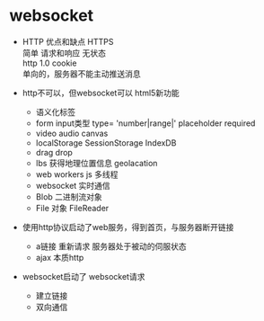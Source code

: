 # websocket

- HTTP 优点和缺点
    HTTPS  
    简单  请求和响应  无状态  
    http 1.0 cookie  
    单向的，服务器不能主动推送消息  
- http不可以，但websocket可以
    html5新功能  
    - 语义化标签  
    - form input类型
        type= 'number|range|' placeholder required  
    - video audio canvas
    - localStorage SessionStorage IndexDB 
    - drag drop  
    - lbs  获得地理位置信息 geolacation  
    - web workers js 多线程  
    - websocket 实时通信  
    - Blob 二进制流对象
    - File 对象 FileReader  

- 使用http协议启动了web服务，得到首页，与服务器断开链接
    - a链接 重新请求  服务器处于被动的伺服状态  
    - ajax  本质http  
- websocket启动了 websocket请求
    - 建立链接
    - 双向通信  